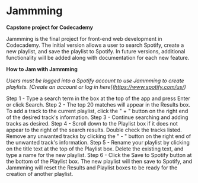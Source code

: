 # Jammming
**Capstone project for Codecademy**

Jammming is the final project for front-end web development in Codecademy. The initial version allows a user to search Spotify, create a new playlist, and save the playlist to Spotify. In future versions, additional functionality will be added along with documentation for each new feature.

**How to Jam with Jammming**

*Users must be logged into a Spotify account to use Jammming to create playlists. [Create an account or log in here[(https://www.spotify.com/us/)*

Step 1 - Type a search term in the box at the top of the app and press Enter or click Search.
Step 2 - The top 20 matches will appear in the Results box. To add a track to the current playlist, click the " + " button on the right end of the desired track's information.
Step 3 - Continue searching and adding tracks as desired.
Step 4 - Scroll down to the Playlist box if it does not appear to the right of the search results. Double check the tracks listed. Remove any unwanted tracks by clicking the " - " button on the right end of the unwanted track's information.
Step 5 - Rename your playlist by clicking on the title text at the top of the Playlist box. Delete the existing text, and type a name for the new playlist.
Step 6 - Click the Save to Spotify button at the bottom of the Playlist box. The new playlist will then save to Spotify, and Jammming will reset the Results and Playlist boxes to be ready for the creation of another playlist.
